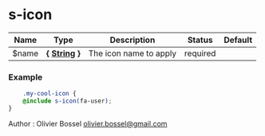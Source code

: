 # s-icon




Name  |  Type  |  Description  |  Status  |  Default
------------  |  ------------  |  ------------  |  ------------  |  ------------
$name  |  **{ [String](http://www.sass-lang.com/documentation/file.SASS_REFERENCE.html#sass-script-strings) }**  |  The icon name to apply  |  required  |

### Example
```scss
	.my-cool-icon {
	@include s-icon(fa-user);
}
```
Author : Olivier Bossel <olivier.bossel@gmail.com>